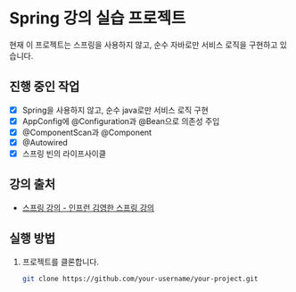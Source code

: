 # Spring 강의 실습 프로젝트

현재 이 프로젝트는 스프링을 사용하지 않고, 순수 자바로만 서비스 로직을 구현하고 있습니다.

## 진행 중인 작업

- [x] Spring을 사용하지 않고, 순수 java로만 서비스 로직 구현
- [x] AppConfig에 @Configuration과 @Bean으로 의존성 주입
- [x] @ComponentScan과 @Component
- [x] @Autowired
- [x] 스프링 빈의 라이프사이클

## 강의 출처
- [스프링 강의 - 인프런 김영한 스프링 강의](https://www.inflearn.com/course/%EC%8A%A4%ED%94%84%EB%A7%81-%ED%95%B5%EC%8B%AC-%EC%9B%90%EB%A6%AC-%EA%B8%B0%EB%B3%B8%ED%8E%B8/dashboard)

## 실행 방법

1. 프로젝트를 클론합니다.
   ```bash
   git clone https://github.com/your-username/your-project.git
